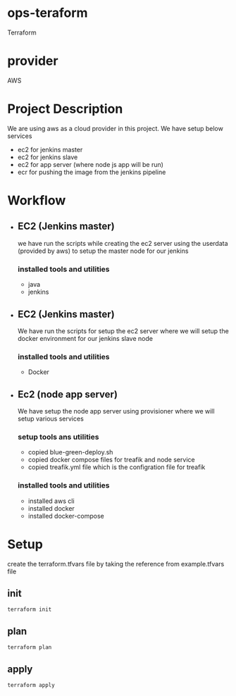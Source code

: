 # ops-teraform
Terraform 

# provider
AWS

# Project Description
 We are using aws as a cloud provider in this project. We have setup below services 
 - ec2 for jenkins master
 - ec2 for jenkins slave
 - ec2 for app server (where node js app will be run)
 - ecr for pushing the image from the jenkins pipeline

 # Workflow
 - ## EC2 (Jenkins master)
   we have run the scripts while creating the ec2 server using the userdata (provided by aws) to setup the master node for our jenkins
   ### installed tools and utilities
   - java
   - jenkins

 - ## EC2 (Jenkins master)
   We have run the scripts for setup the ec2 server where we will setup the docker environment for our jenkins slave node 
   ### installed tools and utilities
   - Docker

 - ## Ec2 (node app server)
   We have setup the node app server using provisioner where we will setup various services 
   ### setup tools ans utilities
   - copied blue-green-deploy.sh 
   - copied docker compose files for treafik and node service
   - copied treafik.yml file which is the configration file for treafik

   ### installed tools and utilities
   - installed aws cli
   - installed docker
   - installed docker-compose


# Setup
create the terraform.tfvars file by taking the reference from example.tfvars file

## init
  `terraform init`
## plan
  `terraform plan`
## apply
```terraform apply```

